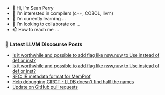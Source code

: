 - 👋 Hi, I’m Sean Perry
- 👀 I’m interested in compilers (c++, COBOL, llvm)
- 🌱 I’m currently learning ...
- 💞️ I’m looking to collaborate on ...
- 📫 How to reach me ...

<!---
s66perry/s66perry is a ✨ special ✨ repository because its `README.md` (this file) appears on your GitHub profile.
You can click the Preview link to take a look at your changes.
--->
### 📕 Latest LLVM Discourse Posts

<!-- DISCOURSE-LLVM:START -->
- [Is it worthwhile and possible to add flag like nsw,nuw to Use instead of def or inst?](https://discourse.llvm.org/t/is-it-worthwhile-and-possible-to-add-flag-like-nsw-nuw-to-use-instead-of-def-or-inst/73967#post_3)
- [Is it worthwhile and possible to add flag like nsw,nuw to Use instead of def or inst?](https://discourse.llvm.org/t/is-it-worthwhile-and-possible-to-add-flag-like-nsw-nuw-to-use-instead-of-def-or-inst/73967#post_2)
- [RFC: IR metadata format for MemProf](https://discourse.llvm.org/t/rfc-ir-metadata-format-for-memprof/59165#post_17)
- [Help debugging CIRCT - LLDB doesn&#39;t find half the names](https://discourse.llvm.org/t/help-debugging-circt-lldb-doesnt-find-half-the-names/73584#post_4)
- [Update on GitHub pull requests](https://discourse.llvm.org/t/update-on-github-pull-requests/71540?page=7#post_140)
<!-- DISCOURSE-LLVM:END -->
